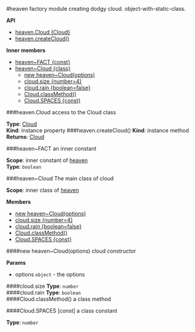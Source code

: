 <a name="module_heaven"></a>
#heaven
factory module creating dodgy cloud. object-with-static-class.

**API**

* [heaven.Cloud {Cloud}](#module_heaven.Cloud)
* [heaven.createCloud()](#module_heaven.createCloud)

**Inner members**

* [heaven~FACT {const}](#module_heaven.FACT)
* [heaven~Cloud {class}](#module_heaven.Cloud)
  * [new heaven~Cloud(options)](#module_heaven.Cloud)
  * [cloud.size {number=4}](#module_heaven.Cloud#size)
  * [cloud.rain {boolean=false}](#module_heaven.Cloud#rain)
  * [Cloud.classMethod()](#module_heaven.Cloud.classMethod)
  * [Cloud.SPACES {const}](#module_heaven.Cloud.SPACES)

<a name="module_heaven.Cloud"></a>
###heaven.Cloud
access to the Cloud class

**Type**: [Cloud](#module_heaven.Cloud)  
**Kind**: instance property
<a name="module_heaven.createCloud"></a>
###heaven.createCloud()
**Kind**: instance method  
**Returns**: [Cloud](#module_heaven.Cloud)  

<a name="module_heaven.FACT"></a>
###heaven~FACT
an inner constant

**Scope**: inner constant of [heaven](#module_heaven)  
**Type**: `boolean`  

<a name="module_heaven.Cloud"></a>
###heaven~Cloud
The main class of cloud

**Scope**: inner class of [heaven](#module_heaven)  

**Members**

  * [new heaven~Cloud(options)](#module_heaven.Cloud)
  * [cloud.size {number=4}](#module_heaven.Cloud#size)
  * [cloud.rain {boolean=false}](#module_heaven.Cloud#rain)
  * [Cloud.classMethod()](#module_heaven.Cloud.classMethod)
  * [Cloud.SPACES {const}](#module_heaven.Cloud.SPACES)

<a name="module_heaven.Cloud"></a>
####new heaven~Cloud(options)
cloud constructor

**Params**

- options `object` - the options

<a name="module_heaven.Cloud#size"></a>
####cloud.size
**Type**: `number`  
<a name="module_heaven.Cloud#rain"></a>
####cloud.rain
**Type**: `boolean`  
<a name="module_heaven.Cloud.classMethod"></a>
####Cloud.classMethod()
a class method

<a name="module_heaven.Cloud.SPACES"></a>
####Cloud.SPACES [const]
a class constant

**Type**: `number`  
